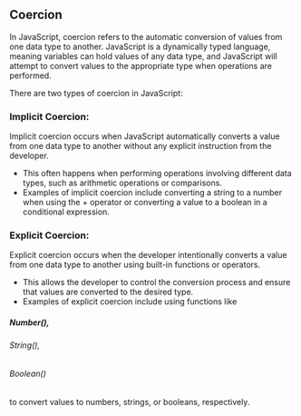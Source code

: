 ## Coercion

In JavaScript, coercion refers to the automatic conversion of values from one data type to another. JavaScript is a dynamically typed language, meaning variables can hold values of any data type, and JavaScript will attempt to convert values to the appropriate type when operations are performed.

There are two types of coercion in JavaScript:

### Implicit Coercion:

Implicit coercion occurs when JavaScript automatically converts a value from one data type to another without any explicit instruction from the developer.

- This often happens when performing operations involving different data types, such as arithmetic operations or comparisons.
- Examples of implicit coercion include converting a string to a number when using the + operator or converting a value to a boolean in a conditional expression.

### Explicit Coercion:

Explicit coercion occurs when the developer intentionally converts a value from one data type to another using built-in functions or operators.

- This allows the developer to control the conversion process and ensure that values are converted to the desired type.
- Examples of explicit coercion include using functions like

##### Number(),

###### String(),

###### Boolean()

to convert values to numbers, strings, or booleans, respectively.
